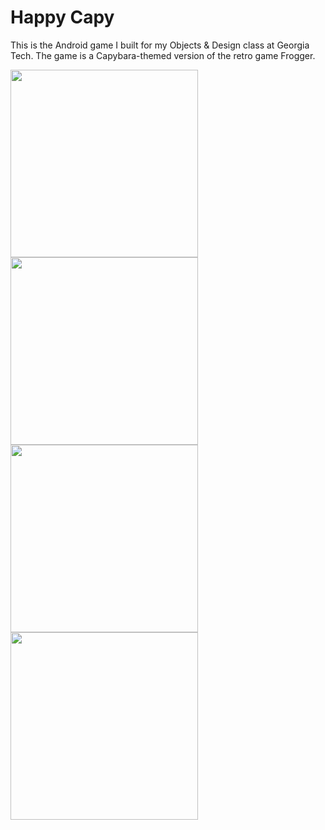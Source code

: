 # Happy Capy
This is the Android game I built for my Objects & Design class at Georgia Tech.
The game is a Capybara-themed version of the retro game Frogger. 


<img src="https://github.com/ovadiagal/Happy-Capy/assets/102482702/364d5519-3b5d-425a-bd70-559f6c8973ba" width="300">
<img src="https://github.com/ovadiagal/Happy-Capy/assets/102482702/572298d5-c292-4b2f-8112-ec5340dde786" width="300">
<img src="https://github.com/ovadiagal/Happy-Capy/assets/102482702/e1384fd2-d063-4b03-87ea-7c4c6395d7fe" width="300">
<img src="https://github.com/ovadiagal/Happy-Capy/assets/102482702/f59e4286-d8bb-4ecb-a930-7430900cc3bf" width="300">
